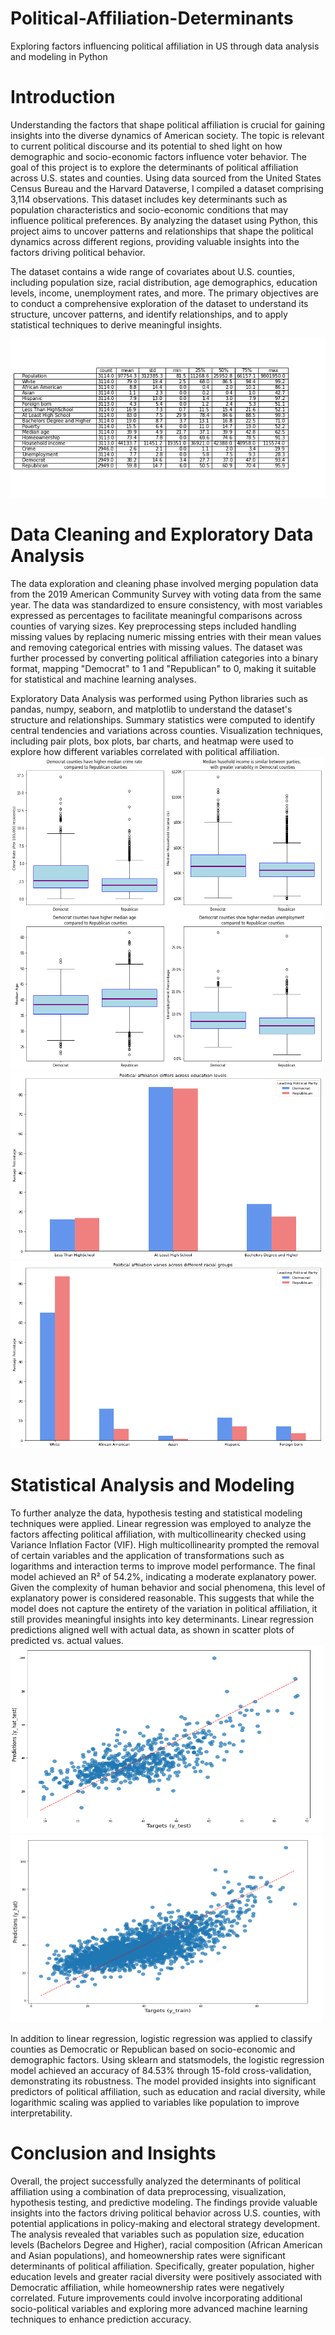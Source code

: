 # Political-Affiliation-Determinants
 Exploring factors influencing political affiliation in US through data analysis and modeling in Python
# Introduction 
Understanding the factors that shape political affiliation is crucial for gaining insights into the diverse dynamics of American society. The topic is relevant to current political discourse and its potential to shed light on how demographic and socio-economic factors influence voter behavior. The goal of this project is to explore the determinants of political affiliation across U.S. states and counties. Using data sourced from the United States Census Bureau and the Harvard Dataverse, I compiled a dataset comprising 3,114 observations. This dataset includes key determinants such as population characteristics and socio-economic conditions that may influence political preferences. By analyzing the dataset using Python, this project aims to uncover patterns and relationships that shape the political dynamics across different regions, providing valuable insights into the factors driving political behavior.

The dataset contains a wide range of covariates about U.S. counties, including population size, racial distribution, age demographics, education levels, income, unemployment rates, and more. The primary objectives are to conduct a comprehensive exploration of the dataset to understand its structure, uncover patterns, and identify relationships, and to apply statistical techniques to derive meaningful insights.

![Statistics Summary](images/statistics.jpg)
# Data Cleaning and Exploratory Data Analysis
The data exploration and cleaning phase involved merging population data from the 2019 American Community Survey with voting data from the same year. The data was standardized to ensure consistency, with most variables expressed as percentages to facilitate meaningful comparisons across counties of varying sizes. Key preprocessing steps included handling missing values by replacing numeric missing entries with their mean values and removing categorical entries with missing values. The dataset was further processed by converting political affiliation categories into a binary format, mapping "Democrat" to 1 and "Republican" to 0, making it suitable for statistical and machine learning analyses.

Exploratory Data Analysis was performed using Python libraries such as pandas, numpy, seaborn, and matplotlib to understand the dataset's structure and relationships. Summary statistics were computed to identify central tendencies and variations across counties. Visualization techniques, including pair plots, box plots, bar charts, and heatmap were used to explore how different variables correlated with political affiliation. 
<img src="images/box_plots.png" alt="Box Plots" width="500" height="500">
<img src="images/bar_educ.png" alt="Education Bar Chart" width="500" height="300">
<img src="images/bar_race.png" alt="Race Bar Chart" width="500" height="300">

# Statistical Analysis and Modeling
To further analyze the data, hypothesis testing and statistical modeling techniques were applied. Linear regression was employed to analyze the factors affecting political affiliation, with multicollinearity checked using Variance Inflation Factor (VIF). High multicollinearity prompted the removal of certain variables and the application of transformations such as logarithms and interaction terms to improve model performance. The final model achieved an R² of 54.2%, indicating a moderate explanatory power. Given the complexity of human behavior and social phenomena, this level of explanatory power is considered reasonable. This suggests that while the model does not capture the entirety of the variation in political affiliation, it still provides meaningful insights into key determinants. Linear regression predictions aligned well with actual data, as shown in scatter plots of predicted vs. actual values.
<img src="images/yhat_vs_y_test.png" alt="Test vs Predicted" width="500" height="300">
<img src="images/yhat_vs_ytrain.png" alt="Train vs Predicted" width="500" height="300">

In addition to linear regression, logistic regression was applied to classify counties as Democratic or Republican based on socio-economic and demographic factors. Using sklearn and statsmodels, the logistic regression model achieved an accuracy of 84.53% through 15-fold cross-validation, demonstrating its robustness. The model provided insights into significant predictors of political affiliation, such as education and racial diversity, while logarithmic scaling was applied to variables like population to improve interpretability.

# Conclusion and Insights
Overall, the project successfully analyzed the determinants of political affiliation using a combination of data preprocessing, visualization, hypothesis testing, and predictive modeling. The findings provide valuable insights into the factors driving political behavior across U.S. counties, with potential applications in policy-making and electoral strategy development. The analysis revealed that variables such as population size, education levels (Bachelors Degree and Higher), racial composition (African American and Asian populations), and homeownership rates were significant determinants of political affiliation. Specifically, greater population, higher education levels and greater racial diversity were positively associated with Democratic affiliation, while homeownership rates were negatively correlated. Future improvements could involve incorporating additional socio-political variables and exploring more advanced machine learning techniques to enhance prediction accuracy.
